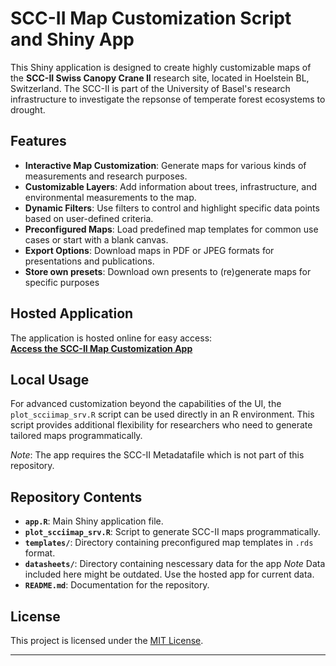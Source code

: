 # SCC-II Map Customization Script and Shiny App

This Shiny application is designed to create highly customizable maps of the **SCC-II Swiss Canopy Crane II** research site, located in Hoelstein BL, Switzerland. The SCC-II is part of the University of Basel's research infrastructure to investigate the repsonse of temperate forest ecosystems to drought.

## Features

- **Interactive Map Customization**: Generate maps for various kinds of measurements and research purposes.
- **Customizable Layers**: Add information about trees, infrastructure, and environmental measurements to the map.
- **Dynamic Filters**: Use filters to control and highlight specific data points based on user-defined criteria.
- **Preconfigured Maps**: Load predefined map templates for common use cases or start with a blank canvas.
- **Export Options**: Download maps in PDF or JPEG formats for presentations and publications.
- **Store own presets**: Download own presents to (re)generate maps for specific purposes

## Hosted Application

The application is hosted online for easy access:  
[**Access the SCC-II Map Customization App**](#)

## Local Usage

For advanced customization beyond the capabilities of the UI, the `plot_scciimap_srv.R` script can be used directly in an R environment. This script provides additional flexibility for researchers who need to generate tailored maps programmatically.

*Note*: The app requires the SCC-II Metadatafile which is not part of this repository. 

## Repository Contents

- **`app.R`**: Main Shiny application file.
- **`plot_scciimap_srv.R`**: Script to generate SCC-II maps programmatically.
- **`templates/`**: Directory containing preconfigured map templates in `.rds` format.
- **`datasheets/`**: Directory containing nescessary data for the app *Note* Data included here might be outdated. Use the hosted app for current data.
- **`README.md`**: Documentation for the repository.
## License

This project is licensed under the [MIT License](LICENSE).

---